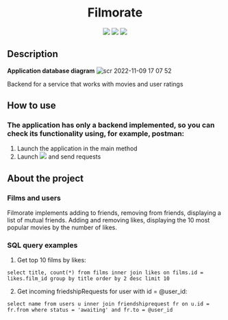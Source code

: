 <h1 align="center">Filmorate</h1>

<p align="center">
  
<img src="https://img.shields.io/badge/made%20by-glebinside-blue.svg" >

<img src="https://img.shields.io/badge/java-18-orange.svg">

<img src="https://img.shields.io/github/languages/top/glebinside/filmorate.svg">

</p>

## Description

**Application database diagram**
![scr 2022-11-09 17 07 52](https://user-images.githubusercontent.com/95642615/200851800-560bcd1c-d046-49ba-9b69-803481a6305c.png)

Backend for a service that works with movies and user ratings

## How to use

### The application has only a backend implemented, so you can check its functionality using, for example, postman:
1. Launch the application in the main method
2. Launch <img src="https://img.shields.io/badge/postman-orange.svg"> and send requests 


## About the project

### Films and users

Filmorate implements adding to friends, removing from friends, displaying a list of mutual friends. Adding and removing likes, displaying the 10 most popular movies by the number of likes.

### SQL query examples
1. Get top 10 films by likes: 

`select title, count(*) from films inner join likes on films.id = likes.film_id group by title order by 2 desc limit 10` 

2. Get incoming friedshipRequests for user with id = @user_id:

`select name from users u inner join friendshiprequest fr on u.id = fr.from where status = 'awaiting' and fr.to = @user_id`


